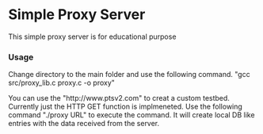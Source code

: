 <h1> Simple Proxy Server</h1>

<p> This simple proxy server is for educational purpose </p>

<h3> Usage </h3>

<p> Change directory to the main folder and use the following command.
    "gcc src/proxy_lib.c proxy.c -o proxy"</p>

<p>You can use the "http://www.ptsv2.com" to creat a custom testbed. Currently just the HTTP GET function is implmeneted. Use the following command
     "./proxy URL"
to execute the command. It will create local DB like entries with the data received from the server.</p>
